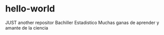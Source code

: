 # hello-world
JUST another repositor
Bachiller Estadistico 
Muchas ganas de aprender 
y amante de la ciencia 
